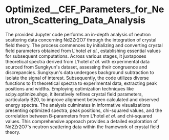 # Optimized__CEF_Parameters_for_Neutron_Scattering_Data_Analysis

The provided Jupyter code performs an in-depth analysis of neutron scattering data concerning Nd2Zr2O7 through the integration of crystal field theory. The process commences by initializing and converting crystal field parameters obtained from L'hotel $\textit{et al.}$, establishing essential values for subsequent computations. Across various stages, it juxtaposes theoretical spectra derived from L'hotel $\textit{et al.}$ with experimental data sourced from Sungkyun's dataset, assessing their congruence and discrepancies. Sungkyun's data undergoes background subtraction to isolate the signal of interest. Subsequently, the code utilizes diverse functions to fit theoretical spectra to experimental data, extracting peak positions and widths. Employing optimization techniques like scipy.optimize.shgo, it iteratively refines crystal field parameters, particularly B20, to improve alignment between calculated and observed energy spectra. The analysis culminates in informative visualizations presenting optimized spectra, peak positions, chi-squared values, and the correlation between B-parameters from L'hotel $\textit{et al.}$ and chi-squared values. This comprehensive approach provides a detailed exploration of Nd2Zr2O7's neutron scattering data within the framework of crystal field theory.
